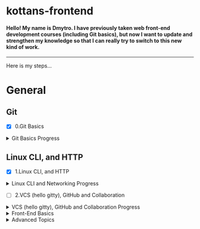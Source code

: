 # kottans-frontend

#### Hello! My name is Dmytro. I have previously taken web front-end development courses (including Git basics), but now I want to update and strengthen my knowledge so that I can really try to switch to this new kind of work.
---
Here is my steps...

# General
  
## Git
 - [x] 0.Git Basics
 
 <details>
  <summary>Git Basics Progress</summary>
   <br>
 
1. I've passed Udacity ["Version Control with Git" course](https://learn.udacity.com/courses/ud123).
Here is a progress:  
  
![This is my progress at Udacity Version Control with Git](/task_git_basics/udacity-course-ud123.png)

I like it and I've learned that when you're learning Git, it's not always good to use just the terminal for better understanding. While taking the Udasity course, I also used the GUI **GitKraken**, which not only provides a terminal for entering commands, but also visualizes the commit tree and file folders very well, which helps a lot in learning as well.
*By the way, I didn't really like the **GitHub Desktop** app, as it seemed to me rather limited in functionality and the visual part of the process demonstration.* :smile:

2. Here is a progress at learngitbranching.js.org:

![This is my progress at learngitbranching.js.org Basics](/task_git_basics/learngitbranching-1.jpg)
![and learngitbranching.js.org Remote Repositories](/task_git_basics/learngitbranching-2.jpg)

*As it seems to me, although visually all these colored circles look logical and nice, but the level of understanding of these tutorials for me personally is worse than the classical course, as was in Udasity, where everything is shown by real examples. As I see it, even the official Git documentation comes out clearer than these exercises. I guess I'm a bit of a retard.*:grimacing:

---

</details>
  
## Linux CLI, and HTTP
- [x] 1.Linux CLI, and HTTP

<details>
<summary>Linux CLI and Networking Progress</summary>  
  
1. Linux Survival Guide was pretty interesting and had an nice old-school charm, like in DOS childhood.  

<img src="/task_linux_cli/linuxsurvival_steps.jpg" alt="4 Steps of Linux Survival Guide" width="800">
  
<img src="/task_linux_cli/linuxsurvival.jpg" alt="The final window of LSG" width="800">

2. The HTTP part...
Although in the 2nd part of this article the authors wrote that it was more complicated than the 1st, I found the second part to be much clearer. Maybe because it was more familiar to me than the first one, which was very dry in its description of the request/response messages. I'm going to take a course on Udacity [Networking for Web Developers](https://www.udacity.com/course/networking-for-web-developers--ud256) from the optional materials, where I hope the client-server interaction chain will be described more consistently and with more lively examples.
 
To be able to say where and how I will use the knowledge from this article, I should probably go deeper into the development process itself. The Linux command line is an understandable scenario that is very similar to using the command line for Git. And the HTTP protocol theory will come in handy, as I expect, when we will move on to JS.

</details>

 - [ ] 2.VCS (hello gitty), GitHub and Collaboration
<details>
<summary>VCS (hello gitty), GitHub and Collaboration Progress</summary>
</details>
 
<details>
<summary> Front-End Basics</summary> 

- [ ] 3.Intro to HTML & CSS
- [ ] 4.Responsive Web Design
- [ ] 5.HTML & CSS Practice
- [ ] 6.JavaScript Basics
- [ ] 7.Document Object Model 

</details>

<details>
<summary> Advanced Topics</summary> 

- [ ] 8.Building a Tiny JS World (pre-OOP)
- [ ] 9.Object oriented JS 
- [ ] 10.OOP exercise 
- [ ] 11.Offline Web Applications 
- [ ] 12.Memory pair game 
- [ ] 13.Website Performance Optimization 
- [ ] 14.Friends App 

</details>
